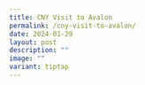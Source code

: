 ```yaml
---
title: CNY Visit to Avalon
permalink: /cny-visit-to-avalon/
date: 2024-01-29
layout: post
description: ""
image: ""
variant: tiptap
---
```

